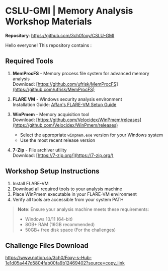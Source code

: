 # CSLU-GMI | Memory Analysis Workshop Materials
**Repository**: https://github.com/3ch0foxy/CSLU-GMI

Hello everyone! This repository contains :

## Required Tools

1. **MemProcFS** - Memory process file system for advanced memory analysis  
   Download: [https://github.com/ufrisk/MemProcFS](https://github.com/ufrisk/MemProcFS)

2. **FLARE VM** - Windows security analysis environment  
   Installation Guide: [Affan's FLARE-VM Setup Guide](https://github.com/plnsgr/CSLU_Malware-Analysis_Workshop)

3. **WinPmem** - Memory acquisition tool  
   Download: [https://github.com/Velocidex/WinPmem/releases](https://github.com/Velocidex/WinPmem/releases)  
   - Select the appropriate `winpmem.exe` version for your Windows system
   - Use the most recent release version

4. **7-Zip** - File archiver utility  
   Download: [https://7-zip.org/](https://7-zip.org/)

## Workshop Setup Instructions

1. Install FLARE-VM
2. Download all required tools to your analysis machine
3. Place WinPmem executable in your FLARE-VM environment
4. Verify all tools are accessible from your system PATH

> **Note**: Ensure your analysis machine meets these requirements:  
> - Windows 10/11 (64-bit)  
> - 8GB+ RAM (16GB recommended)  
> - 50GB+ free disk space (For the challenges)

## Challenge Files Download
https://www.notion.so/3ch0/Foxy-s-Hub-1e1d05a447d5804fab00fa9b12469402?source=copy_link

